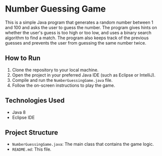 # Number Guessing Game

This is a simple Java program that generates a random number between 1 and 100 and asks the user to guess the number. The program gives hints on whether the user's guess is too high or too low, and uses a binary search algorithm to find a match. The program also keeps track of the previous guesses and prevents the user from guessing the same number twice.

## How to Run

1. Clone the repository to your local machine.
2. Open the project in your preferred Java IDE (such as Eclipse or IntelliJ).
3. Compile and run the `NumberGuessingGame.java` file.
4. Follow the on-screen instructions to play the game.

## Technologies Used

- Java 8
- Eclipse IDE

## Project Structure

- `NumberGuessingGame.java`: The main class that contains the game logic.
- `README.md`: This file.


